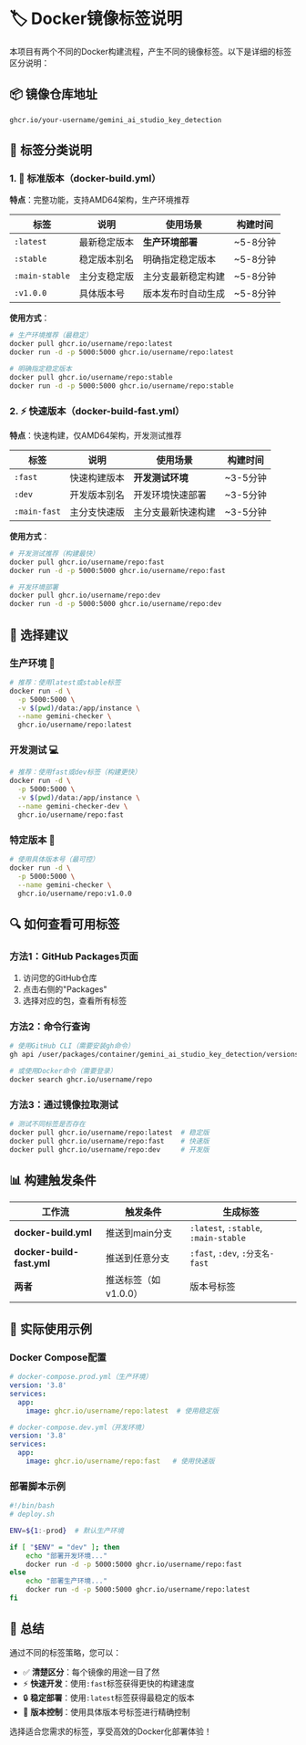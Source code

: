 # 🏷️ Docker镜像标签说明

本项目有两个不同的Docker构建流程，产生不同的镜像标签。以下是详细的标签区分说明：

## 📦 镜像仓库地址
```
ghcr.io/your-username/gemini_ai_studio_key_detection
```

## 🔖 标签分类说明

### 1. 🐳 标准版本（docker-build.yml）
**特点**：完整功能，支持AMD64架构，生产环境推荐

| 标签 | 说明 | 使用场景 | 构建时间 |
|------|------|----------|----------|
| `:latest` | 最新稳定版本 | **生产环境部署** | ~5-8分钟 |
| `:stable` | 稳定版本别名 | 明确指定稳定版本 | ~5-8分钟 |
| `:main-stable` | 主分支稳定版 | 主分支最新稳定构建 | ~5-8分钟 |
| `:v1.0.0` | 具体版本号 | 版本发布时自动生成 | ~5-8分钟 |

**使用方式**：
```bash
# 生产环境推荐（最稳定）
docker pull ghcr.io/username/repo:latest
docker run -d -p 5000:5000 ghcr.io/username/repo:latest

# 明确指定稳定版本
docker pull ghcr.io/username/repo:stable
docker run -d -p 5000:5000 ghcr.io/username/repo:stable
```

### 2. ⚡ 快速版本（docker-build-fast.yml）
**特点**：快速构建，仅AMD64架构，开发测试推荐

| 标签 | 说明 | 使用场景 | 构建时间 |
|------|------|----------|----------|
| `:fast` | 快速构建版本 | **开发测试环境** | ~3-5分钟 |
| `:dev` | 开发版本别名 | 开发环境快速部署 | ~3-5分钟 |
| `:main-fast` | 主分支快速版 | 主分支最新快速构建 | ~3-5分钟 |

**使用方式**：
```bash
# 开发测试推荐（构建最快）
docker pull ghcr.io/username/repo:fast
docker run -d -p 5000:5000 ghcr.io/username/repo:fast

# 开发环境部署
docker pull ghcr.io/username/repo:dev
docker run -d -p 5000:5000 ghcr.io/username/repo:dev
```

## 🎯 选择建议

### 生产环境 🏢
```bash
# 推荐：使用latest或stable标签
docker run -d \
  -p 5000:5000 \
  -v $(pwd)/data:/app/instance \
  --name gemini-checker \
  ghcr.io/username/repo:latest
```

### 开发测试 💻
```bash
# 推荐：使用fast或dev标签（构建更快）
docker run -d \
  -p 5000:5000 \
  -v $(pwd)/data:/app/instance \
  --name gemini-checker-dev \
  ghcr.io/username/repo:fast
```

### 特定版本 📌
```bash
# 使用具体版本号（最可控）
docker run -d \
  -p 5000:5000 \
  --name gemini-checker \
  ghcr.io/username/repo:v1.0.0
```

## 🔍 如何查看可用标签

### 方法1：GitHub Packages页面
1. 访问您的GitHub仓库
2. 点击右侧的"Packages"
3. 选择对应的包，查看所有标签

### 方法2：命令行查询
```bash
# 使用GitHub CLI（需要安装gh命令）
gh api /user/packages/container/gemini_ai_studio_key_detection/versions

# 或使用Docker命令（需要登录）
docker search ghcr.io/username/repo
```

### 方法3：通过镜像拉取测试
```bash
# 测试不同标签是否存在
docker pull ghcr.io/username/repo:latest  # 稳定版
docker pull ghcr.io/username/repo:fast    # 快速版
docker pull ghcr.io/username/repo:dev     # 开发版
```

## 📊 构建触发条件

| 工作流 | 触发条件 | 生成标签 |
|--------|----------|----------|
| **docker-build.yml** | 推送到main分支 | `:latest`, `:stable`, `:main-stable` |
| **docker-build-fast.yml** | 推送到任意分支 | `:fast`, `:dev`, `:分支名-fast` |
| **两者** | 推送标签（如v1.0.0） | 版本号标签 |

## 🚀 实际使用示例

### Docker Compose配置
```yaml
# docker-compose.prod.yml（生产环境）
version: '3.8'
services:
  app:
    image: ghcr.io/username/repo:latest  # 使用稳定版

# docker-compose.dev.yml（开发环境）
version: '3.8'
services:
  app:
    image: ghcr.io/username/repo:fast   # 使用快速版
```

### 部署脚本示例
```bash
#!/bin/bash
# deploy.sh

ENV=${1:-prod}  # 默认生产环境

if [ "$ENV" = "dev" ]; then
    echo "部署开发环境..."
    docker run -d -p 5000:5000 ghcr.io/username/repo:fast
else
    echo "部署生产环境..."
    docker run -d -p 5000:5000 ghcr.io/username/repo:latest
fi
```

## 🎉 总结

通过不同的标签策略，您可以：
- ✅ **清楚区分**：每个镜像的用途一目了然
- ⚡ **快速开发**：使用`:fast`标签获得更快的构建速度
- 🔒 **稳定部署**：使用`:latest`标签获得最稳定的版本
- 📌 **版本控制**：使用具体版本号标签进行精确控制

选择适合您需求的标签，享受高效的Docker化部署体验！ 